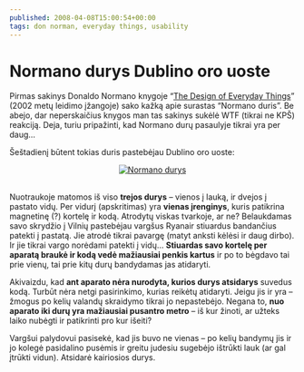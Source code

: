 ```yaml
---
published: 2008-04-08T15:00:54+00:00
tags: don norman, everyday things, usability
---
```


# Normano durys Dublino oro uoste

<p>Pirmas sakinys Donaldo Normano knygoje “<a href="http://www.jnd.org/books.html#426">The Design of Everyday Things</a>” (2002 metų leidimo įžangoje) sako kažką apie surastas “Normano duris”. Be abejo, dar neperskaičius knygos man tas sakinys sukėlė WTF (tikrai ne KPŠ) reakciją. Deja, turiu pripažinti, kad Normano durų pasaulyje tikrai yra per daug…</p>
<p>Šeštadienį būtent tokias duris pastebėjau Dublino oro uoste:</p>
<div style="text-align:center;"><a href="https://www.dominykas.lt/attachments/2008/04/normano-durys.html" rel="attachment wp-att-53" title="Normano durys"><img src="https://www.dominykas.lt/uploads/2008/04/norman-door.jpg" alt="Normano durys"></a></div>
<p><span id="more-52"></span><br>
Nuotraukoje matomos iš viso <strong>trejos durys</strong> – vienos į lauką, ir dvejos į pastato vidų. Per vidurį (apskritimas) yra <strong>vienas įrenginys</strong>, kuris patikrina magnetinę (?) kortelę ir kodą. Atrodytų viskas tvarkoje, ar ne? Belaukdamas savo skrydžio į Vilnių pastebėjau vargšus Ryanair stiuardus bandančius patekti į pastatą. Jie atrodė tikrai pavargę (matyt anksti kėlėsi ir daug dirbo). Ir jie tikrai vargo norėdami patekti į vidų… <strong>Stiuardas savo kortelę per aparatą braukė ir kodą vedė mažiausiai penkis kartus</strong> ir po to bėgdavo tai prie vienų, tai prie kitų durų bandydamas jas atidaryti.</p>
<p>Akivaizdu, kad <strong>ant aparato nėra nurodyta, kurios durys atsidarys</strong> suvedus kodą. Turbūt nėra netgi pasirinkimo, kurias reikėtų atidaryti. Jeigu jis ir yra – žmogus po kelių valandų skraidymo tikrai jo nepastebėjo. Negana to, <strong>nuo aparato iki durų yra mažiausiai pusantro metro</strong> – iš kur žinoti, ar užteks laiko nubėgti ir patikrinti pro kur išeiti?</p>
<p>Vargšui palydovui pasisekė, kad jis buvo ne vienas – po kelių bandymų jis ir jo kolegė pasidalino pusėmis ir greitu judesiu sugebėjo ištrūkti lauk (ar gal įtrūkti vidun). Atsidarė kairiosios durys.</p>